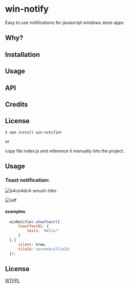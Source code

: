 win-notify
=====================

  Easy to use notifications for javascript windows store apps

## Why?
## Installation

## Usage
## API
## Credits
## License


```
$ npm install win-notifier
```

or

copy file index.js and reference it manually into the project.

## Usage

### Toast notification:

![b4ce4dc4-smush-tiles](https://f.cloud.github.com/assets/1707138/1368882/13e71dee-39c6-11e3-943e-78af855fab64.jpg)

![sdf](https://f.cloud.github.com/assets/1707138/1368910/530fa5ca-39c8-11e3-85a3-f75e6f3e80f8.PNG)

#### examples
```js
  winNotifier.showToast({
      toastText01: {
          text1: 'Hello!'
      }
  },{
      silent: true,
      tileId:'secondaryTileId'
  });
```

## License

  [WTFPL](LICENSE.txt)
